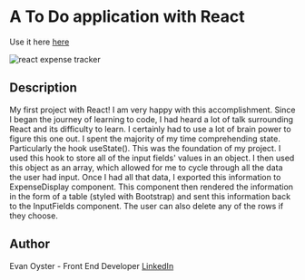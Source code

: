 # A To Do application with React

Use it here [here](https://to-do-application-with-react.netlify.app/)

![react expense tracker](https://user-images.githubusercontent.com/108839805/206872331-501efa19-0496-4741-86f5-e079dd18e3e2.png)


## Description

My first project with React! I am very happy with this accomplishment. Since I began the journey of learning to code, I had heard a lot of talk surrounding React and its difficulty to learn. I certainly had to use a lot of brain power to figure this one out. I spent the majority of my time comprehending state. Particularly the hook useState(). This was the foundation of my project. I used this hook to store all of the input fields' values in an object. I then used this object as an array, which allowed for me to cycle through all the data the user had input. Once I had all that data, I exported this information to ExpenseDisplay component. This component then rendered the information in the form of a table (styled with Bootstrap) and sent this information back to the InputFields component. The user can also delete any of the rows if they choose.

## Author
Evan Oyster - Front End Developer
[LinkedIn](https://www.linkedin.com/feed/)
